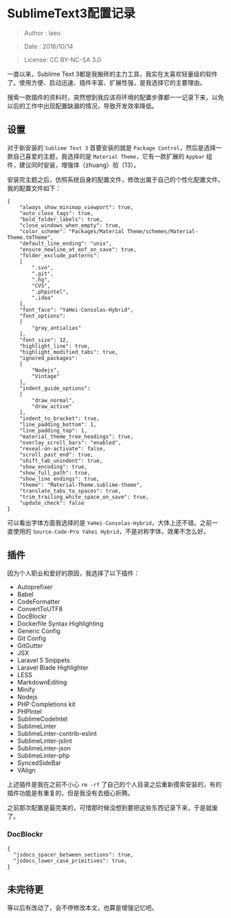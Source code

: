 # SublimeText3配置记录

> Author : laeo

> Date   : 2016/10/14

> License: CC BY-NC-SA 3.0

一直以来，Sublime Text 3都是我搬砖的主力工具，我实在太喜欢轻量级的软件了。使用方便、启动迅速、插件丰富、扩展性强，是我选择它的主要理由。

搜索一款插件的资料时，突然想到我应该将环境的配置步骤都一一记录下来，以免以后的工作中出现配置缺漏的情况，导致开发效率降低。

## 设置

对于新安装的 `Sublime Text 3` 首要安装的就是 `Package Control`，然后是选择一款自己喜爱的主题，我选择的是 `Material Theme`，它有一款扩展的 `Appbar` 组件，建议同时安装，增强体（zhuang）验（13）。

安装完主题之后，仿照系统自身的配置文件，修改出属于自己的个性化配置文件。我的配置文件如下：

```
{
    "always_show_minimap_viewport": true,
    "auto_close_tags": true,
    "bold_folder_labels": true,
    "close_windows_when_empty": true,
    "color_scheme": "Packages/Material Theme/schemes/Material-Theme.tmTheme",
    "default_line_ending": "unix",
    "ensure_newline_at_eof_on_save": true,
    "folder_exclude_patterns":
    [
        ".svn",
        ".git",
        ".hg",
        "CVS",
        ".phpintel",
        ".idea"
    ],
    "font_face": "YaHei-Consolas-Hybrid",
    "font_options":
    [
        "gray_antialias"
    ],
    "font_size": 12,
    "highlight_line": true,
    "highlight_modified_tabs": true,
    "ignored_packages":
    [
        "Nodejs",
        "Vintage"
    ],
    "indent_guide_options":
    [
        "draw_normal",
        "draw_active"
    ],
    "indent_to_bracket": true,
    "line_padding_bottom": 1,
    "line_padding_top": 1,
    "material_theme_tree_headings": true,
    "overlay_scroll_bars": "enabled",
    "reveal-on-activate": false,
    "scroll_past_end": true,
    "shift_tab_unindent": true,
    "show_encoding": true,
    "show_full_path": true,
    "show_line_endings": true,
    "theme": "Material-Theme.sublime-theme",
    "translate_tabs_to_spaces": true,
    "trim_trailing_white_space_on_save": true,
    "update_check": false
}
```

可以看出字体方面我选择的是 `YaHei-Consolas-Hybrid`，大体上还不错。之前一直使用的 `Source-Code-Pro Yahei Hybrid`，不是对称字体，效果不怎么好。

## 插件

因为个人职业和爱好的原因，我选择了以下插件：

- Autoprefixer
- Babel
- CodeFormatter
- ConvertToUTF8
- DocBlockr
- Dockerfile Syntax Highlighting
- Generic Config
- Git Config
- GitGutter
- JSX
- Laravel 5 Snippets
- Laravel Blade Highlighter
- LESS
- MarkdownEditing
- Minify
- Nodejs
- PHP Completions kit
- PHPIntel
- SublimeCodeIntel
- SublimeLinter
- SublimeLinter-contrib-eslint
- SublimeLinter-jslint
- SublimeLinter-json
- SublimeLinter-php
- SyncedSideBar
- VAlign

上述插件是我在之前不小心 `rm -rf` 了自己的个人目录之后重新摸索安装的，有的插件功能是有重复的，但是我没有去细心折腾。

之前那次配置是最完美的，可惜那时候没想到要把这些东西记录下来，于是就废了。

### DocBlockr

```
{
  "jsdocs_spacer_between_sections": true,
  "jsdocs_lower_case_primitives": true,
}
```

## 未完待更

等以后有改动了，会不停修改本文，也算是增强记忆吧。
